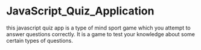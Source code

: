 # JavaScript_Quiz_Application
this javascript quiz app is a type of mind sport game which you attempt to answer questions correctly. It is a game to test your  knowledge about some certain types of questions.
